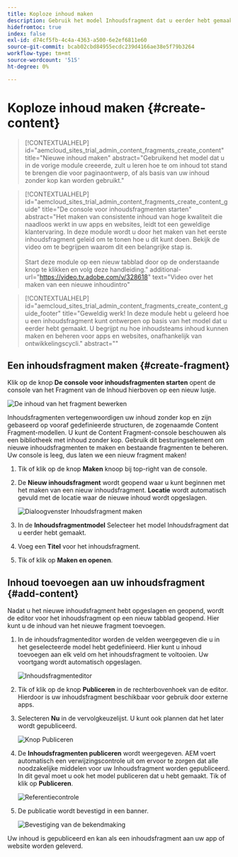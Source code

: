 ```yaml
---
title: Koploze inhoud maken
description: Gebruik het model Inhoudsfragment dat u eerder hebt gemaakt om inhoud te maken die kan worden gebruikt voor het ontwerpen van pagina's of als basis voor inhoud zonder kop.
hidefromtoc: true
index: false
exl-id: d74cf5fb-4c4a-4363-a500-6e2ef6811e60
source-git-commit: bcab02cbd84955ecdc239d4166ae38e5f79b3264
workflow-type: tm+mt
source-wordcount: '515'
ht-degree: 0%

---
```



# Koploze inhoud maken {#create-content}

>[!CONTEXTUALHELP]
>id="aemcloud_sites_trial_admin_content_fragments_create_content"
>title="Nieuwe inhoud maken"
>abstract="Gebruikend het model dat u in de vorige module creeerde, zult u leren hoe te om inhoud tot stand te brengen die voor paginaontwerp, of als basis van uw inhoud zonder kop kan worden gebruikt."

>[!CONTEXTUALHELP]
>id="aemcloud_sites_trial_admin_content_fragments_create_content_guide"
>title="De console voor inhoudsfragmenten starten"
>abstract="Het maken van consistente inhoud van hoge kwaliteit die naadloos werkt in uw apps en websites, leidt tot een geweldige klantervaring. In deze module wordt u door het maken van het eerste inhoudsfragment geleid om te tonen hoe u dit kunt doen. Bekijk de video om te begrijpen waarom dit een belangrijke stap is.<br><br>Start deze module op een nieuw tabblad door op de onderstaande knop te klikken en volg deze handleiding."
>additional-url="https://video.tv.adobe.com/v/328618" text="Video over het maken van een nieuwe inhoudintro"

>[!CONTEXTUALHELP]
>id="aemcloud_sites_trial_admin_content_fragments_create_content_guide_footer"
>title="Geweldig werk! In deze module hebt u geleerd hoe u een inhoudsfragment kunt ontwerpen op basis van het model dat u eerder hebt gemaakt. U begrijpt nu hoe inhoudsteams inhoud kunnen maken en beheren voor apps en websites, onafhankelijk van ontwikkelingscycli."
>abstract=""

## Een inhoudsfragment maken {#create-fragment}

Klik op de knop **De console voor inhoudsfragmenten starten** opent de console van het Fragment van de Inhoud hierboven op een nieuw lusje.

![De inhoud van het fragment bewerken](assets/create-content/content-fragment-console.png)

Inhoudsfragmenten vertegenwoordigen uw inhoud zonder kop en zijn gebaseerd op vooraf gedefinieerde structuren, de zogenaamde Content Fragment-modellen. U kunt de Content Fragment-console beschouwen als een bibliotheek met inhoud zonder kop. Gebruik dit besturingselement om nieuwe inhoudsfragmenten te maken en bestaande fragmenten te beheren. Uw console is leeg, dus laten we een nieuw fragment maken!

1. Tik of klik op de knop **Maken** knoop bij top-right van de console.

1. De **Nieuw inhoudsfragment** wordt geopend waar u kunt beginnen met het maken van een nieuw inhoudsfragment. **Locatie** wordt automatisch gevuld met de locatie waar de nieuwe inhoud wordt opgeslagen.

   ![Dialoogvenster Inhoudsfragment maken](assets/create-content/create-content-fragment.png)

1. In de **Inhoudsfragmentmodel** Selecteer het model Inhoudsfragment dat u eerder hebt gemaakt.

1. Voeg een **Titel** voor het inhoudsfragment.

1. Tik of klik op **Maken en openen**.

## Inhoud toevoegen aan uw inhoudsfragment {#add-content}

Nadat u het nieuwe inhoudsfragment hebt opgeslagen en geopend, wordt de editor voor het inhoudsfragment op een nieuw tabblad geopend. Hier kunt u de inhoud van het nieuwe fragment toevoegen.

1. In de inhoudsfragmenteditor worden de velden weergegeven die u in het geselecteerde model hebt gedefinieerd. Hier kunt u inhoud toevoegen aan elk veld om het inhoudsfragment te voltooien. Uw voortgang wordt automatisch opgeslagen.

   ![Inhoudsfragmenteditor](assets/create-content/content-fragment-editor.png)

1. Tik of klik op de knop **Publiceren** in de rechterbovenhoek van de editor. Hierdoor is uw inhoudsfragment beschikbaar voor gebruik door externe apps.

1. Selecteren **Nu** in de vervolgkeuzelijst. U kunt ook plannen dat het later wordt gepubliceerd.

   ![Knop Publiceren](assets/create-content/publish.png)

1. De **Inhoudsfragmenten publiceren** wordt weergegeven. AEM voert automatisch een verwijzingscontrole uit om ervoor te zorgen dat alle noodzakelijke middelen voor uw Inhoudsfragment worden gepubliceerd. In dit geval moet u ook het model publiceren dat u hebt gemaakt. Tik of klik op **Publiceren**.

   ![Referentiecontrole](assets/create-content/references.png)

1. De publicatie wordt bevestigd in een banner.

   ![Bevestiging van de bekendmaking](assets/create-content/publish-confirm.png)

Uw inhoud is gepubliceerd en kan als een inhoudsfragment aan uw app of website worden geleverd.
